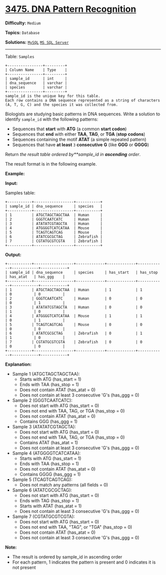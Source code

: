 # [3475. DNA Pattern Recognition ](https://leetcode.com/problems/dna-pattern-recognition/)

**Difficulty:** `Medium`  

**Topics:** `Database`  

**Solutions:** [`MySQL`](../../src/sql/challenges/DnaPatternRecognition.sql) [`MS SQL Server`](../../src/sql/challenges/DnaPatternRecognition.sql)  

---

Table: `Samples`

```
+----------------+---------+
| Column Name    | Type    | 
+----------------+---------+
| sample_id      | int     |
| dna_sequence   | varchar |
| species        | varchar |
+----------------+---------+
sample_id is the unique key for this table.
Each row contains a DNA sequence represented as a string of characters (A, T, G, C) and the species it was collected from.
```

Biologists are studying basic patterns in DNA sequences. Write a solution to identify `sample_id` with the following patterns:

* Sequences that **start** with **ATG** (a common **start codon**)
* Sequences that **end** with either **TAA**, **TAG**, or **TGA** (**stop codons**)
* Sequences containing the motif **ATAT** (a simple repeated pattern)
* Sequences that have **at least** `3` **consecutive** **G** (like **GGG** or **GGGG**)

Return *the result table ordered by**sample\_id in **ascending** order*.

The result format is in the following example.

**Example:**

**Input:**

Samples table:

```
+-----------+------------------+-----------+
| sample_id | dna_sequence     | species   |
+-----------+------------------+-----------+
| 1         | ATGCTAGCTAGCTAA  | Human     |
| 2         | GGGTCAATCATC     | Human     |
| 3         | ATATATCGTAGCTA   | Human     |
| 4         | ATGGGGTCATCATAA  | Mouse     |
| 5         | TCAGTCAGTCAG     | Mouse     |
| 6         | ATATCGCGCTAG     | Zebrafish |
| 7         | CGTATGCGTCGTA    | Zebrafish |
+-----------+------------------+-----------+
```

**Output:**

```
+-----------+------------------+-------------+-------------+------------+------------+------------+
| sample_id | dna_sequence     | species     | has_start   | has_stop   | has_atat   | has_ggg    |
+-----------+------------------+-------------+-------------+------------+------------+------------+
| 1         | ATGCTAGCTAGCTAA  | Human       | 1           | 1          | 0          | 0          |
| 2         | GGGTCAATCATC     | Human       | 0           | 0          | 0          | 1          |
| 3         | ATATATCGTAGCTA   | Human       | 0           | 0          | 1          | 0          |
| 4         | ATGGGGTCATCATAA  | Mouse       | 1           | 1          | 0          | 1          |
| 5         | TCAGTCAGTCAG     | Mouse       | 0           | 0          | 0          | 0          |
| 6         | ATATCGCGCTAG     | Zebrafish   | 0           | 1          | 1          | 0          |
| 7         | CGTATGCGTCGTA    | Zebrafish   | 0           | 0          | 0          | 0          |
+-----------+------------------+-------------+-------------+------------+------------+------------+
```

**Explanation:**

* Sample 1 (ATGCTAGCTAGCTAA):
  + Starts with ATG (has\_start = 1)
  + Ends with TAA (has\_stop = 1)
  + Does not contain ATAT (has\_atat = 0)
  + Does not contain at least 3 consecutive 'G's (has\_ggg = 0)
* Sample 2 (GGGTCAATCATC):
  + Does not start with ATG (has\_start = 0)
  + Does not end with TAA, TAG, or TGA (has\_stop = 0)
  + Does not contain ATAT (has\_atat = 0)
  + Contains GGG (has\_ggg = 1)
* Sample 3 (ATATATCGTAGCTA):
  + Does not start with ATG (has\_start = 0)
  + Does not end with TAA, TAG, or TGA (has\_stop = 0)
  + Contains ATAT (has\_atat = 1)
  + Does not contain at least 3 consecutive 'G's (has\_ggg = 0)
* Sample 4 (ATGGGGTCATCATAA):
  + Starts with ATG (has\_start = 1)
  + Ends with TAA (has\_stop = 1)
  + Does not contain ATAT (has\_atat = 0)
  + Contains GGGG (has\_ggg = 1)
* Sample 5 (TCAGTCAGTCAG):
  + Does not match any patterns (all fields = 0)
* Sample 6 (ATATCGCGCTAG):
  + Does not start with ATG (has\_start = 0)
  + Ends with TAG (has\_stop = 1)
  + Starts with ATAT (has\_atat = 1)
  + Does not contain at least 3 consecutive 'G's (has\_ggg = 0)
* Sample 7 (CGTATGCGTCGTA):
  + Does not start with ATG (has\_start = 0)
  + Does not end with TAA, "TAG", or "TGA" (has\_stop = 0)
  + Does not contain ATAT (has\_atat = 0)
  + Does not contain at least 3 consecutive 'G's (has\_ggg = 0)

**Note:**

* The result is ordered by sample\_id in ascending order
* For each pattern, 1 indicates the pattern is present and 0 indicates it is not present